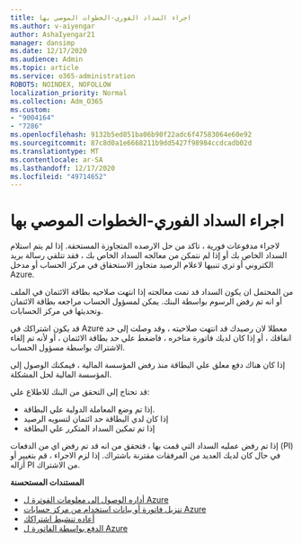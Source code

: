 ```yaml
---
title: اجراء السداد الفوري-الخطوات الموصي بها
ms.author: v-aiyengar
author: AshaIyengar21
manager: dansimp
ms.date: 12/17/2020
ms.audience: Admin
ms.topic: article
ms.service: o365-administration
ROBOTS: NOINDEX, NOFOLLOW
localization_priority: Normal
ms.collection: Adm_O365
ms.custom:
- "9004164"
- "7286"
ms.openlocfilehash: 9132b5ed851ba06b90f22adc6f47583064e60e92
ms.sourcegitcommit: 87c8d0a1e6668211b9dd5427f98984ccdcadb02d
ms.translationtype: MT
ms.contentlocale: ar-SA
ms.lasthandoff: 12/17/2020
ms.locfileid: "49714652"
---
```

# <a name="make-immediate-payment---recommended-steps"></a>اجراء السداد الفوري-الخطوات الموصي بها

لاجراء مدفوعات فورية ، تاكد من حل الارصده المتجاوزة المستحقة. إذا لم يتم استلام السداد الخاص بك أو إذا لم نتمكن من معالجه السداد الخاص بك ، فقد تتلقي رسالة بريد الكتروني أو تري تنبيها لاعلام الرصيد متجاوز الاستحقاق في مركز الحساب أو مدخل Azure. 

من المحتمل ان يكون السداد قد تمت معالجته إذا انتهت صلاحيه بطاقة الائتمان في الملف أو انه تم رفض الرسوم بواسطة البنك. يمكن لمسؤول الحساب مراجعه بطاقة الائتمان وتحديثها في مركز الحسابات. 

قد يكون اشتراكك في Azure معطلا لان رصيدك قد انتهت صلاحيته ، وقد وصلت إلى حد انفاقك ، أو إذا كان لديك فاتورة متاخره ، فاضغط علي حد بطاقة الائتمان ، أو لأنه تم إلغاء الاشتراك بواسطة مسؤول الحساب.  

إذا كان هناك دفع معلق علي البطاقة منذ رفض المؤسسة المالية ، فيمكنك الوصول إلى المؤسسة المالية لحل المشكلة.  

قد تحتاج إلى التحقق من البنك للاطلاع علي:

- إذا تم وضع المعاملة الدولية علي البطاقة. 
- إذا كان لدي البطاقة حد ائتمان لتسويه الرصيد 
- إذا تم تمكين السداد المتكرر علي البطاقة 

إذا تم رفض عمليه السداد التي قمت بها ، فتحقق من انه قد تم رفض اي من الدفعات (PI) في حال كان لديك العديد من المرفقات مقترنة باشتراك. إذا لزم الاجراء ، قم بتغيير أو أزاله PI من الاشتراك. 

**المستندات المستحسنة** 

- [أداره الوصول إلى معلومات الفوترة ل Azure](https://docs.microsoft.com/azure/billing/billing-manage-access?WT.mc_id=Portal-Microsoft_Azure_Support)
- [تنزيل فاتورة أو بيانات استخدام من مركز حسابات Azure](https://docs.microsoft.com/azure/billing/billing-download-azure-invoice-daily-usage-date?WT.mc_id=Portal-Microsoft_Azure_Support)
- [أعاده تنشيط اشتراكك](https://docs.microsoft.com/azure/billing/billing-subscription-become-disable?WT.mc_id=Portal-Microsoft_Azure_Support)
- [الدفع بواسطة الفاتورة ل Azure](https://docs.microsoft.com/azure/cost-management-billing/manage/pay-by-invoice) 